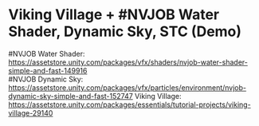 # Viking Village + #NVJOB Water Shader, Dynamic Sky, STC (Demo)

#NVJOB Water Shader: https://assetstore.unity.com/packages/vfx/shaders/nvjob-water-shader-simple-and-fast-149916 <br>
#NVJOB Dynamic Sky: https://assetstore.unity.com/packages/vfx/particles/environment/nvjob-dynamic-sky-simple-and-fast-152747
Viking Village: https://assetstore.unity.com/packages/essentials/tutorial-projects/viking-village-29140

